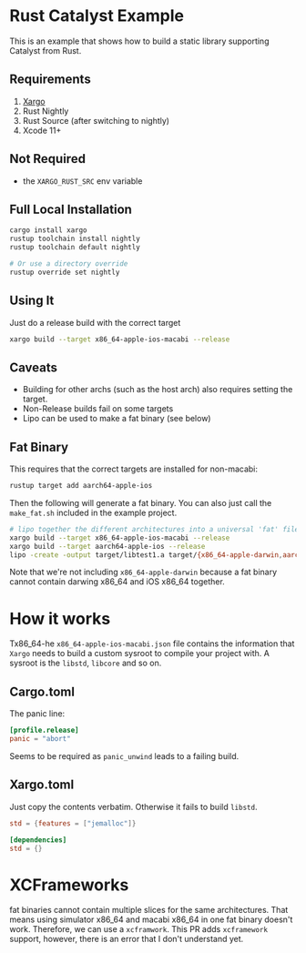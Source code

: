 # Rust Catalyst Example

This is an example that shows how to build a static library supporting Catalyst from Rust.

## Requirements

1. [Xargo](https://github.com/japaric/xargo)
2. Rust Nightly
3. Rust Source (after switching to nightly)
4. Xcode 11+

## Not Required
- the `XARGO_RUST_SRC` env variable

## Full Local Installation

``` bash
cargo install xargo
rustup toolchain install nightly
rustup toolchain default nightly

# Or use a directory override
rustup override set nightly
```

## Using It

Just do a release build with the correct target

``` bash
xargo build --target x86_64-apple-ios-macabi --release
```

## Caveats

- Building for other archs (such as the host arch) also requires setting the target.
- Non-Release builds fail on some targets
- Lipo can be used to make a fat binary (see below)

## Fat Binary

This requires that the correct targets are installed for non-macabi:

``` bash
rustup target add aarch64-apple-ios
```

Then the following will generate a fat binary. You can also just call the `make_fat.sh` included in the example project.

``` bash
# lipo together the different architectures into a universal 'fat' file
xargo build --target x86_64-apple-ios-macabi --release
xargo build --target aarch64-apple-ios --release
lipo -create -output target/libtest1.a target/{x86_64-apple-darwin,aarch64-apple-ios,x86_64-apple-darwin}/release/libtest1.a
```

Note that we're not including `x86_64-apple-darwin` because a fat binary cannot contain darwing x86_64 and iOS x86_64 together.

# How it works

Tx86_64-he `x86_64-apple-ios-macabi.json` file contains the information that `Xargo` needs to build a custom sysroot to compile your project with.
A sysroot is the `libstd`, `libcore` and so on.

## Cargo.toml

The panic line:

``` toml
[profile.release]
panic = "abort"
```

Seems to be required as `panic_unwind` leads to a failing build.

## Xargo.toml

Just copy the contents verbatim. Otherwise it fails to build `libstd`.

``` toml
std = {features = ["jemalloc"]}

[dependencies]
std = {}
```

# XCFrameworks

fat binaries cannot contain multiple slices for the same architectures. That means using simulator x86_64 and macabi x86_64 in one fat binary doesn't work.
Therefore, we can use a `xcframwork`. This PR adds `xcframework` support, however, there is an error that I don't understand yet.

